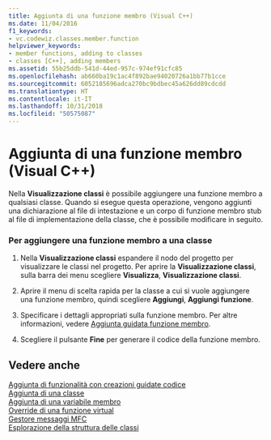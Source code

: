 ```yaml
---
title: Aggiunta di una funzione membro (Visual C++)
ms.date: 11/04/2016
f1_keywords:
- vc.codewiz.classes.member.function
helpviewer_keywords:
- member functions, adding to classes
- classes [C++], adding members
ms.assetid: 55b25ddb-541d-44ed-957c-974ef91cfc85
ms.openlocfilehash: ab660ba19c1ac4f892bae94020726a1bb77b1cce
ms.sourcegitcommit: 6052185696adca270bc9bdbec45a626dd89cdcdd
ms.translationtype: HT
ms.contentlocale: it-IT
ms.lasthandoff: 10/31/2018
ms.locfileid: "50575087"
---
```

# <a name="adding-a-member-function-visual-c"></a>Aggiunta di una funzione membro (Visual C++)

Nella **Visualizzazione classi** è possibile aggiungere una funzione membro a qualsiasi classe. Quando si esegue questa operazione, vengono aggiunti una dichiarazione al file di intestazione e un corpo di funzione membro stub al file di implementazione della classe, che è possibile modificare in seguito.

### <a name="to-add-a-member-function-to-a-class"></a>Per aggiungere una funzione membro a una classe

1. Nella **Visualizzazione classi** espandere il nodo del progetto per visualizzare le classi nel progetto. Per aprire la **Visualizzazione classi**, sulla barra dei menu scegliere **Visualizza**, **Visualizzazione classi**.

1. Aprire il menu di scelta rapida per la classe a cui si vuole aggiungere una funzione membro, quindi scegliere **Aggiungi**, **Aggiungi funzione**.

1. Specificare i dettagli appropriati sulla funzione membro. Per altre informazioni, vedere [Aggiunta guidata funzione membro](../ide/add-member-function-wizard.md).

1. Scegliere il pulsante **Fine** per generare il codice della funzione membro.

## <a name="see-also"></a>Vedere anche

[Aggiunta di funzionalità con creazioni guidate codice](../ide/adding-functionality-with-code-wizards-cpp.md)<br>
[Aggiunta di una classe](../ide/adding-a-class-visual-cpp.md)<br>
[Aggiunta di una variabile membro](../ide/adding-a-member-variable-visual-cpp.md)<br>
[Override di una funzione virtual](../ide/overriding-a-virtual-function-visual-cpp.md)<br>
[Gestore messaggi MFC](../mfc/reference/adding-an-mfc-message-handler.md)<br>
[Esplorazione della struttura delle classi](../ide/navigating-the-class-structure-visual-cpp.md)